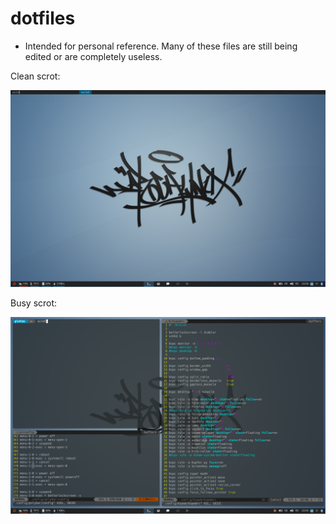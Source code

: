 # dotfiles
- Intended for personal reference. Many of these files are still being edited or are completely useless.

Clean scrot:

![Clean_Scrot](pics/clean.png)

Busy scrot:

![Clean_Scrot](pics/busy.png)

